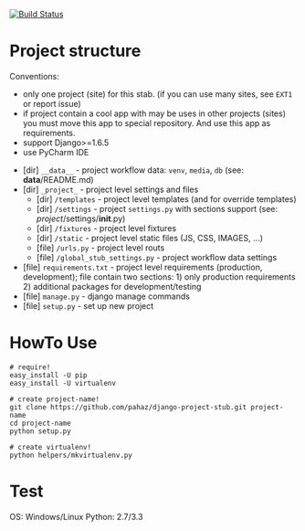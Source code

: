 [![Build Status](https://travis-ci.org/pahaz/django-project-stub.svg?branch=master)](https://travis-ci.org/pahaz/django-project-stub)

# Project structure #

Conventions: 
 * only one project (site) for this stab. (if you can use many sites, see `EXT1` or report issue)
 * if project contain a cool app with may be uses in other projects (sites) you must move this app to special repository.
And use this app as requirements.
 * support Django>=1.6.5
 * use PyCharm IDE


 - [dir] `__data__` - project workflow data: `venv`, `media`, `db` (see: __data__/README.md)
 - [dir] `_project_` - project level settings and files
    - [dir] `/templates` - project level templates (and for override templates)
    - [dir] `/settings` - project `settings.py` with sections support (see: _project_/settings/__init__.py)
    - [dir] `/fixtures` - project level fixtures
    - [dir] `/static` - project level static files (JS, CSS, IMAGES, ...)
    - [file] `/urls.py` - project level routs
    - [file] `/global_stub_settings.py` - project workflow data settings
 - [file] `requirements.txt` - project level requirements (production, development); file contain two sections: 1) only production requirements 2) additional packages for development/testing
 - [file] `manage.py` - django manage commands
 - [file] `setup.py` - set up new project

# HowTo Use #

    # require!
    easy_install -U pip
    easy_install -U virtualenv

    # create project-name!
    git clone https://github.com/pahaz/django-project-stub.git project-name
    cd project-name
    python setup.py

    # create virtualenv!
    python helpers/mkvirtualenv.py

# Test #

OS: Windows/Linux
Python: 2.7/3.3

